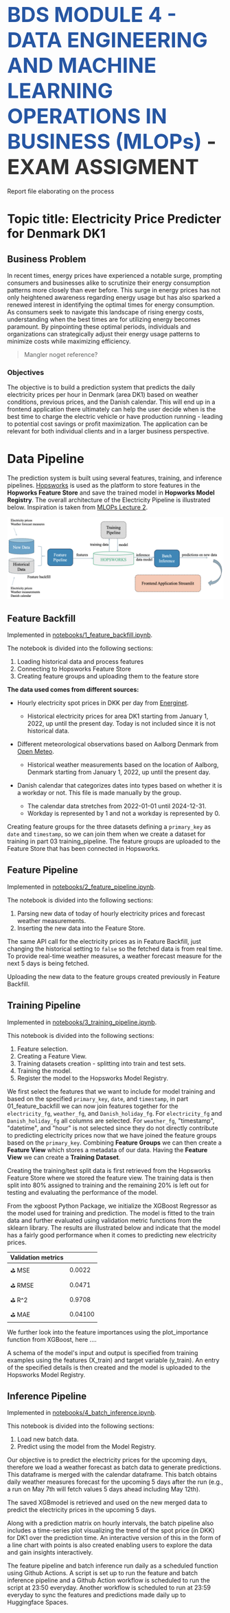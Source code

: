 # <span style="font-width:bold; font-size: 3rem; color:#2656a3;">**BDS MODULE 4 - DATA ENGINEERING AND MACHINE LEARNING OPERATIONS IN BUSINESS (MLOPs)** </span> <span style="font-width:bold; font-size: 3rem; color:#333;">- EXAM ASSIGMENT</span>
Report file elaborating on the process

# Topic title: Electricity Price Predicter for Denmark DK1 
## Business Problem
In recent times, energy prices have experienced a notable surge, prompting consumers and businesses alike to scrutinize their energy consumption patterns more closely than ever before. This surge in energy prices has not only heightened awareness regarding energy usage but has also sparked a renewed interest in identifying the optimal times for energy consumption. As consumers seek to navigate this landscape of rising energy costs, understanding when the best times are for utilizing energy becomes paramount. By pinpointing these optimal periods, individuals and organizations can strategically adjust their energy usage patterns to minimize costs while maximizing efficiency.

   > Mangler noget reference?

### Objectives
The objective is to build a prediction system that predicts the daily electricity prices per hour in Denmark (area DK1) based on weather conditions, previous prices, and the Danish calendar. This will end up in a frontend application there ultimately can help the user decide when is the best time to charge the electric vehicle or have production running - leading to potential cost savings or profit maximization. 
The application can be relevant for both individual clients and in a larger business perspective.  

# Data Pipeline 
The prediction system is built using several features, training, and inference pipelines. [Hopsworks](https://www.hopsworks.ai) is used as the platform to store features in the **Hopworks Feature Store** and save the trained model in **Hopworks Model Registry**. The overall architecture of the Electricity Pipeline is illustrated below. Inspiration is taken from [MLOPs Lecture 2](https://github.com/saoter/SDS24_MLOps_L1/blob/main//MLOps_Lecture_2_slides.pdf).

![electricity_pipeline.png](images/electricity_pipeline.png)

## Feature Backfill
Implemented in [notebooks/1_feature_backfill.ipynb](https://github.com/Camillahannesbo/MLOPs-Assignment-/blob/main/notebooks/1_feature_backfill.ipynb). 

The notebook is divided into the following sections:
1. Loading historical data and process features
2. Connecting to Hopsworks Feature Store
3. Creating feature groups and uploading them to the feature store

**The data used comes from different sources:**

- Hourly electricity spot prices in DKK per day from [Energinet](https://www.energidataservice.dk).
   - Historical electricity prices for area DK1 starting from January 1, 2022, up until the present day. Today is not included since it is not historical data. 

- Different meteorological observations based on Aalborg Denmark from [Open Meteo](https://www.open-meteo.com). 
   - Historical weather measurements based on the location of Aalborg, Denmark starting from January 1, 2022, up until the present day. 

- Danish calendar that categorizes dates into types based on whether it is a workday or not. This file is made manually by the group. 
   - The calendar data stretches from 2022-01-01 until 2024-12-31. 
   - Workday is represented by 1 and not a workday is represented by 0.

Creating feature groups for the three datasets defining a `primary_key` as `date` and `timestamp`, so we can join them when we create a dataset for training in part 03 training_pipeline. The feature groups are uploaded to the Feature Store that has been connected in Hopsworks.

## Feature Pipeline
Implemented in [notebooks/2_feature_pipeline.ipynb](https://github.com/Camillahannesbo/MLOPs-Assignment-/blob/main/notebooks/2_feature_pipeline.ipynb). 

The notebook is divided into the following sections:
1. Parsing new data of today of hourly electricity prices and forecast weather measurements.
2. Inserting the new data into the Feature Store.

The same API call for the electricity prices as in Feature Backfill, just changing the historical setting to `false` so the fetched data is from real time. To provide real-time weather measures, a weather forecast measure for the next 5 days is being fetched.

Uploading the new data to the feature groups created previously in Feature Backfill.

## Training Pipeline
Implemented in [notebooks/3_training_pipeline.ipynb](https://github.com/Camillahannesbo/MLOPs-Assignment-/blob/main/notebooks/3_training_pipeline.ipynb). 

This notebook is divided into the following sections:
1. Feature selection.
2. Creating a Feature View.
3. Training datasets creation - splitting into train and test sets.
4. Training the model.
5. Register the model to the Hopsworks Model Registry.

We first select the features that we want to include for model training and based on the specified `primary_key`, `date`, and `timestamp`, in part 01_feature_backfill we can now join features together for the `electricity_fg`, `weather_fg`, and `Danish_holiday_fg`. For `electricity_fg` and `Danish_holiday_fg` all columns are selected. For `weather_fg`, "timestamp", "datetime", and "hour" is not selected since they do not directly contribute to predicting electricity prices now that we have joined the feature groups based on the `primary_key`. Сombining **Feature Groups** we can then create a **Feature View** which stores a metadata of our data. Having the **Feature View** we can create a **Training Dataset**.

Creating the training/test split data is first retrieved from the Hopsworks Feature Store where we stored the feature view. The training data is then split into 80% assigned to training and the remaining 20% is left out for testing and evaluating the performance of the model.

From the xgboost Python Package, we initialize the XGBoost Regressor as the model used for training and prediction. The model is fitted to the train data and further evaluated using validation metric functions from the sklearn library. The results are illustrated below and indicate that the model has a fairly good performance when it comes to predicting new electricity prices. 

| Validation metrics       |  |
|----------------------|----------|
| ⛳️ MSE               | 0.0022   |
| ⛳️ RMSE              | 0.0471   |
| ⛳️ R^2               | 0.9708   |
| ⛳️ MAE               | 0.04100  |

We further look into the feature importances using the plot_importance function from XGBoost, here ....

A schema of the model's input and output is specified from training examples using the features (X_train) and target variable (y_train). An entry of the specified details is then created and the model is uploaded to the Hopsworks Model Registry.

## Inference Pipeline
Implemented in [notebooks/4_batch_inference.ipynb](https://github.com/Camillahannesbo/MLOPs-Assignment-/blob/main/notebooks/4_batch_inference.ipynb).

This notebook is divided into the following sections:
1. Load new batch data.
2. Predict using the model from the Model Registry.

Our objective is to predict the electricity prices for the upcoming days, therefore we load a weather forecast as batch data to generate predictions. This dataframe is merged with the calendar dataframe. 
This batch obtains daily weather measures forecast for the upcoming 5 days after the run (e.g., a run on May 7th will fetch values 5 days ahead including May 12th).

The saved XGBmodel is retrieved and used on the new merged data to predict the electricity prices in the upcoming 5 days. 

Along with a prediction matrix on hourly intervals, the batch pipeline also includes a time-series plot visualizing the trend of the spot price (in DKK) for DK1 over the prediction time. An interactive version of this in the form of a line chart with points is also created enabling users to explore the data and gain insights interactively.

The feature pipeline and batch inference run daily as a scheduled function using Github Actions. 
A script is set up to run the feature and batch inference pipeline and a Github Action workflow is scheduled to run the script at 23:50 everyday. Another workflow is scheduled to run at 23:59 everyday to sync the features and predictions made daily up to Huggingface Spaces. 
